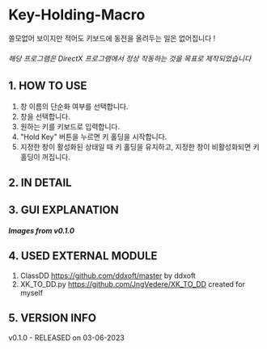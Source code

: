 # Key-Holding-Macro
쓸모없어 보이지만 적어도 키보드에 동전을 올려두는 일은 없어집니다 !

###### 해당 프로그램은 DirectX 프로그램에서 정상 작동하는 것을 목표로 제작되었습니다

## 1. HOW TO USE
1. 창 이름의 단순화 여부를 선택합니다.
2. 창을 선택합니다.
3. 원하는 키를 키보드로 입력합니다.
4. "Hold Key" 버튼을 누르면 키 홀딩을 시작합니다.
5. 지정한 창이 활성화된 상태일 때 키 홀딩을 유지하고, 지정한 창이 비활성화되면 키 홀딩이 꺼집니다.

## 2. IN DETAIL

## 3. GUI EXPLANATION
##### Images from v0.1.0


## 4. USED EXTERNAL MODULE

1. ClassDD https://github.com/ddxoft/master by ddxoft
2. XK_TO_DD.py https://github.com/JngVedere/XK_TO_DD created for myself

## 5. VERSION INFO

v0.1.0 - RELEASED on 03-06-2023

